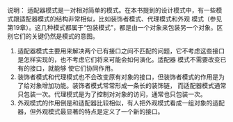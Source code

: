 说明：
适配器模式是一对相对简单的模式。在本书提到的设计模式中，有一些模式跟适配器模式的结构非常相似，比如装饰者模式、代理模式和外观
模式（参见第19章）。这几种模式都属于“包装模式”，都是由一个对象来包装另一个对象。区别它们的关键仍然是模式的意图。


1. 适配器模式主要用来解决两个已有接口之间不匹配的问题，它不考虑这些接口是怎样实现的，也不考虑它们将来可能会如何演化。适配器
模式不需要改变已有的接口，就能够
使它们协同作用。
1. 装饰者模式和代理模式也不会改变原有对象的接口，但装饰者模式的作用是为了给对象增加功能。装饰者模式常常形成一条长的装饰链，
而适配器模式通常只包装一次。代理模式是为了控制对对象的访问，通常也只包装一次。
1. 外观模式的作用倒是和适配器比较相似，有人把外观模式看成一组对象的适配器，但外观模式最显著的特点是定义了一个新的接口。